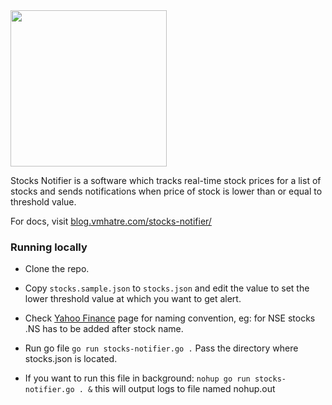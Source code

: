 <img width="250" src="https://user-images.githubusercontent.com/52707230/214772056-ef465e1e-4d71-47ec-9fb8-24a441e74e51.png" />

Stocks Notifier is a software which tracks real-time stock prices for a list of stocks and sends notifications when price of stock is lower than or equal to threshold value.

For docs, visit [blog.vmhatre.com/stocks-notifier/](https://blog.vmhatre.com/stocks-notifier/)

### Running locally

* Clone the repo.

* Copy `stocks.sample.json` to `stocks.json` and edit the value to set the lower threshold value at which you want to get alert.

* Check [Yahoo Finance](https://finance.yahoo.com/lookup) page for naming convention, eg: for NSE stocks .NS has to be added after stock name.

* Run go file ` go run stocks-notifier.go . `
Pass the directory where stocks.json is located.

* If you want to run this file in background:
``` nohup go run stocks-notifier.go . & ``` this will output logs to file named nohup.out
